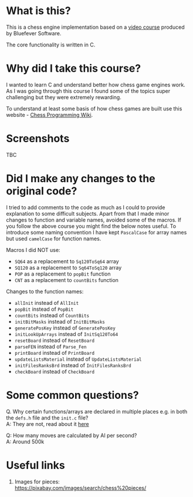 # What is this?

This is a chess engine implementation based on a
[video course](https://www.youtube.com/playlist?list=PLZ1QII7yudbc-Ky058TEaOstZHVbT-2hg) produced by Bluefever Software.

The core functionality is written in C.

# Why did I take this course?

I wanted to learn C and understand better how chess game engines work. As I was going through this course I found some of the topics super challenging but they were extremely rewarding.

To understand at least some basis of how chess games are built use this website - [Chess Programming Wiki](https://www.chessprogramming.org/Main_Page).

# Screenshots

TBC

# Did I make any changes to the original code?

I tried to add comments to the code as much as I could to provide explanation to some difficult subjects. Apart from that I made minor changes to function and variable names, avoided some of the macros. If you follow the above course you might find the below notes useful. To introduce some naming convention I have kept `PascalCase` for array names but used `camelCase` for function names.

Macros I did NOT use:

* `SQ64` as a replacement to `Sq120ToSq64` array
* `SQ120` as a replacement to `Sq64ToSq120` array
* `POP` as a replacement to `popBit` function
* `CNT` as a replacement to `countBits` function

Changes to the function names:

* `allInit` instead of `AllInit`
* `popBit` instead of `PopBit`
* `countBits` instead of `CountBits`
* `initBitMasks` instead of `InitBitMasks`
* `generatePosKey` instead of `GeneratePosKey`
* `initLookUpArrays` instead of `InitSq120To64`
* `resetBoard` instead of `ResetBoard`
* `parseFEN` instead of `Parse_Fen`
* `printBoard` instead of `PrintBoard`
* `updateListsMaterial` instead of `UpdateListsMaterial`
* `initFilesRanksBrd` instead of `InitFilesRanksBrd`
* `checkBoard` instead of `CheckBoard`


# Some common questions?

Q. Why certain functions/arrays are declared in multiple places e.g. in both the `defs.h` file and the `init.c` file?  
A: They are not, read about it [here](https://en.wikipedia.org/wiki/External_variable#Example_.28C_programming_language.29)  

Q: How many moves are calculated by AI per second?  
A: Around 500k

# Useful links

1. Images for pieces: https://pixabay.com/images/search/chess%20pieces/
